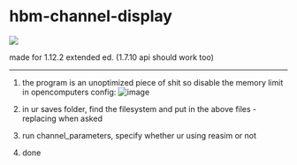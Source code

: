 # hbm-channel-display

![](https://cdn.discordapp.com/attachments/1031544497127030844/1062215636631167066/image-7.png)

made for 1.12.2 extended ed. (1.7.10 api should work too)

---

1. the program is an unoptimized piece of shit so disable the memory limit in opencomputers config:
![image](https://github.com/cerph/hbm-channel-display/assets/89036897/4f671f9e-30c9-4c2c-a130-5e8c73f18d2d)

2. in ur saves folder, find the filesystem and put in the above files - replacing when asked
3. run channel_parameters, specify whether ur using reasim or not
4. done

